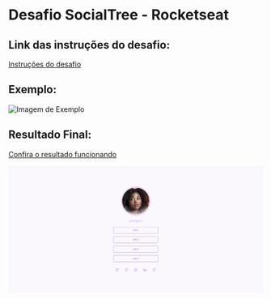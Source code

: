 # Desafio SocialTree - Rocketseat

## Link das instruções do desafio:

[Instruções do desafio](https://efficient-sloth-d85.notion.site/Desafio-Social-Tree-a4008e467a3248c4b05c97cf78aea44f)

## Exemplo:
![Imagem de Exemplo](https://efficient-sloth-d85.notion.site/image/https%3A%2F%2Fs3-us-west-2.amazonaws.com%2Fsecure.notion-static.com%2F152cec1f-b8ad-4b3a-9520-e1fbd5433a32%2FMacBook_Pro_16_inch.png?id=fab245df-3678-4f46-99be-a21c450ae1f3&table=block&spaceId=08f749ff-d06d-49a8-a488-9846e081b224&width=2000&userId=&cache=v2)


## Resultado Final:

[Confira o resultado funcionando](https://jonatas00rocketseatsocialtree.netlify.app)

![ResultadoFinal](./image/ResultadoFinal.png)

